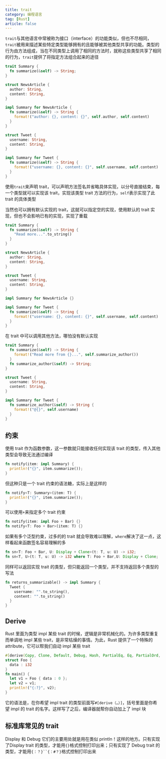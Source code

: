 ```yaml
---
title: trait
category: 编程语言
tag: [Rust]
article: false
---
```


`trait`与其他语⾔中常被称为接口（interface）的功能类似，但也不尽相同，`trait`被用来描述某些特定类型能够拥有的且能够被其他类型共享的功能。类型的行为由方法组成，当在不同类型上调用了相同的方法时，就称这些类型共享了相同的行为，`trait`提供了将指定方法组合起来的途径

```rust
trait Summary {
  fn summarize(&self) -> String;
}

struct NewsArticle {
  author: String,
  content: String,
}

impl Summary for NewsArticle {
  fn summarize(&self) -> String {
    format!("author: {}, content: {}", self.author, self.content)
  }
}

struct Tweet {
  username: String,
  content: String,
}

impl Summary for Tweet {
  fn summarize(&self) -> String {
    format!("username: {}, content: {}", self.username, self.content)
  }
}
```

使用`trait`来声明 trait，可以声明方法签名并省略具体实现，以分号直接结束，每一个类型就可以实现该 trait，实现该类型 trait 方法的行为，`self`表示实现了此 trait 的具体类型

当然也可以拥有默认实现的 trait，这就可以指定空的实现，使用默认的 trait 实现，但也不会影响已有的实现，实现了重载

```rust
trait Summary {
  fn summarize(&self) -> String {
    "Read more...".to_string()
  }
}

struct NewsArticle {
  author: String,
  content: String,
}

struct Tweet {
  username: String,
  content: String,
}

impl Summary for NewsArticle {}

impl Summary for Tweet {
  fn summarize(&self) -> String {
    format!("username: {}, content: {}", self.username, self.content)
  }
}
```

在 trait 中可以调用其他方法，哪怕没有默认实现

```rust
trait Summary {
  fn summarize(&self) -> String {
    format!("Read more from {}...", self.summarize_author())
  }
  fn summarize_author(&self) -> String;
}

struct Tweet {
  username: String,
  content: String,
}

impl Summary for Tweet {
  fn summarize_author(&self) -> String {
    format!("@{}", self.username)
  }
}
```

## 约束

使用 trait 作为函数参数，这一参数就只能接收任何实现该 trait 的类型，传入其他类型会导致无法通过编译

```rust
fn notify(item: impl Summary) {
  println!("{}", item.summarize());
}
```

但这种只是一个 trait 约束的语法糖，实际上是这样的

```rust
fn notify<T: Summary>(item: T) {
  println!("{}", item.summarize());
}
```

可以使用`+`来指定多个 trait 约束

```rust
fn notify(item: impl Foo + Bar) {}
fn notify<T: Foo + Bar>(item: T) {}
```

如果有多个泛型约束，过多的的 trait 就会导致难以理解，`where`解决了这一点，这样看起来函数签名容易理解的多

```rust
fn sn<T: Foo + Bar, U: Display + Clone>(t: T, u: U) -> i32;
fn sn<T, U>(t: T, u: U) -> i32 where T: Foo + Bar,U: Display + Clone;
```

同样可以返回实现 trait 的类型，但只能返回一个类型，并不支持返回多个类型的写法

```rust
fn returns_summarizable() -> impl Summary {
  Tweet {
    username: "".to_string(),
    content: "".to_string()
  }
}
```

## Derive

Rust 里面为类型 impl 某些 trait 的时候，逻辑是非常机械化的。为许多类型重复而单调地 impl 某些 trait，是非常枯燥的事情。为此，Rust 提供了一个特殊的 attribute，它可以帮我们自动 impl 某些 trait

```rust
#[derive(Copy, Clone, Default, Debug, Hash, PartialEq, Eq, PartialOrd, Ord)]
struct Foo {
  data : i32
}
fn main() {
  let v1 = Foo { data : 0 };
  let v2 = v1;
  println!("{:?}", v2);
}
```

它的语法是，在你希望 impl trait 的类型前面写`#[derive（…）]`，括号里面是你希望 impl 的 trait 的名字。这样写了之后，编译器就帮你自动加上了 impl 块

## 标准库常见的 trait

Display 和 Debug 它们的主要用处就是用在类似 println！这样的地方。只有实现了Display trait 的类型，才能用`{}`格式控制打印出来；只有实现了 Debug trait 的类型，才能用`{：？}``{：#？}`格式控制打印出来
